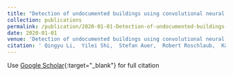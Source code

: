 ```yaml
---
title: "Detection of undocumented buildings using convolutional neural network and official geodata"
collection: publications
permalink: /publication/2020-01-01-Detection-of-undocumented-buildings-using-convolutional-neural-network-and-official-geodata
date: 2020-01-01
venue: 'Detection of undocumented buildings using convolutional neural network and official geodata'
citation: ' Qingyu Li,  Yilei Shi,  Stefan Auer,  Robert Roschlaub,  Karin M{\&quot;o}st,  Michael Schmitt,  Xiao Zhu, &quot;Detection of undocumented buildings using convolutional neural network and official geodata.&quot; Detection of undocumented buildings using convolutional neural network and official geodata, 2020.'
---
```

Use [Google Scholar](https://scholar.google.com/scholar?q=Detection+of+undocumented+buildings+using+convolutional+neural+network+and+official+geodata){:target="_blank"} for full citation